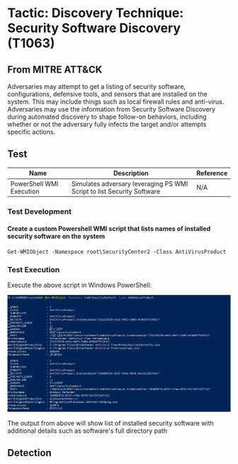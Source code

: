 <h1> Tactic: Discovery
Technique: Security Software Discovery (T1063)  </h1>
<h2> From MITRE ATT&CK </h2>

Adversaries may attempt to get a listing of security software, configurations, defensive tools, and sensors that are installed on the system. This may include things such as local firewall rules and anti-virus. Adversaries may use the information from Security Software Discovery during automated discovery to shape follow-on behaviors, including whether or not the adversary fully infects the target and/or attempts specific actions.

<h2> Test </h2>

Name                      | Description                                                             | Reference
------------------------- | ------------------------------------------------------------------------| ------------
PowerShell WMI Execution  | Simulates adversary leveraging PS WMI Script to list Security Software  | N/A 

<h3> Test Development </h3>

<h4> Create a custom Powershell WMI script that lists names of installed security software on the system </h3>


```
Get-WMIObject -Namespace root\SecurityCenter2 -Class AntiVirusProduct
```
<h3> Test Execution </h3>

Execute the above script in Windows PowerShell: 

![PowerShell_WMI; T1063](T1063_images/security-software-discovery-2.png)

The output from above will show list of installed security software with additional details such as software's full directory path 

<h2> Detection </h2>

